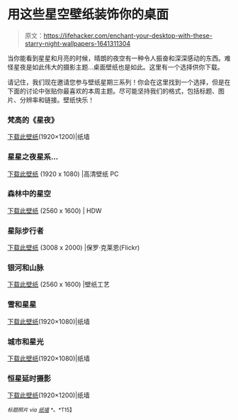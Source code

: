 # 用这些星空壁纸装饰你的桌面

> 原文：<https://lifehacker.com/enchant-your-desktop-with-these-starry-night-wallpapers-1641311304>

当你能看到星星和月亮的时候，晴朗的夜空有一种令人振奋和深深感动的东西。难怪星夜是如此伟大的摄影主题...桌面壁纸也是如此。这里有一个选择供你下载。



请记住，我们现在邀请您参与壁纸星期三系列！你会在这里找到一个选择，但是在下面的讨论中张贴你最喜欢的本周主题。尽可能坚持我们的格式，包括标题、图片、分辨率和链接。壁纸快乐！

### 梵高的《星夜》

[下载此壁纸](http://thepaperwall.com/wallpaper.php?view=5f78c25a5daa383f87b2ba9f03ebc28e5f3ea7fe)(1920×1200)|纸墙

### 星星之夜星系...

[下载此壁纸](http://www.hdwallpaperpc.com/show-wallpaper/Stars_Night_Galaxy_Milky_Way_Mountains_Landscape_96242.html) (1920 x 1080) |高清壁纸 PC

### 森林中的星空

[下载此壁纸](http://hdw.eweb4.com/out/1072265.html) (2560 x 1600) | HDW

### 星际步行者

[下载此壁纸](https://www.flickr.com/photos/paulelijah/7107118693/in/photolist-bQ2QMc-kmGoSX-fuXSpy-amR5Qv-buhbjP-aVhz5n-98wgNj-obFyML-67pKbc-fo9Ypi-hnp9qk-6LjyoK-dLcJAR-dT7R1Z-fBy18e-cU5V1Q-bzHLe1-dVogGn-5bMSL4-38dbMT-5LvsAd-eRh2DX-oRSD1p-kUChw-5X2D29-h919e3-8gi3ob-6WZSp3-5DmHK6-6PxCig-iqx6M3-bjv574-fJxhXD-28Zcdi-fxzBSk-5NBj93-2H4Hwi-9H6FrD-duFAFB-aQS5mv-f23yUg-cBsG65-fKK3iK-8gYDbE-dAAhhn-8wZwHe-fobXUC-fkg3Ya-ajBPqC-bjKt1x) (3008 x 2000) |保罗·克莱恩(Flickr)

### 银河和山脉

[下载此壁纸](http://wallpaperscraft.com/wallpaper/milky_way_august_sky_fir-trees_trees_night_45544) (2560 x 1600) |壁纸工艺

### 雪和星星

[下载此壁纸](http://thepaperwall.com/wallpaper.php?view=6b388f1a035e6c256a816dea61dcbec65ea7d7b8)(1920×1080)|纸墙

### 城市和星光

[下载此壁纸](http://thepaperwall.com/wallpaper.php?view=36fcc5251d7469312bb19c22aa0b06ffde131dac)(1920×1080)|纸墙

### 恒星延时摄影

[下载此壁纸](http://thepaperwall.com/wallpaper.php?view=d04da12d46c8a76f6ad9ca60d6d9608fb933e286)(1920×1200)|纸墙

<small>*标题照片 via*</small> [<small>*纸墙*</small>](http://thepaperwall.com/wallpaper.php?view=a589288887c06c8f90df230d3aae8f283f00728d) <small>*。*T15】</small>